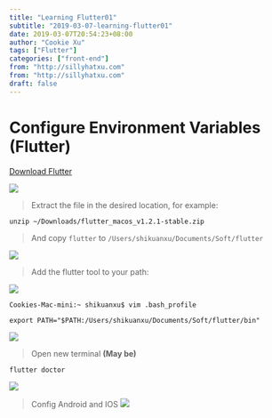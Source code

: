 ```yaml
---
title: "Learning Flutter01"
subtitle: "2019-03-07-learning-flutter01"
date: 2019-03-07T20:54:23+08:00
author: "Cookie Xu"
tags: ["Flutter"]
categories: ["front-end"]
from: "http://sillyhatxu.com"
from: "http://sillyhatxu.com"
draft: false
---
```


# Configure Environment Variables (Flutter)

[Download Flutter](https://flutter.dev/docs/get-started/install/macos)

![](https://lh3.googleusercontent.com/SQaMIWEe9ohs-kuoUO4Dr6em3RjkH1SVh2R1tvBn_ANwTiwpRq62fCSRBeMafe02fPhGm5UJ61bUxh8869oDzEy_ZkKdBTCpeethIG6mycCWmJ3KkuUK3aCR8JpkRYCV1XlDjpjKCOBZTnn2BkztJVg2GbMBzUJ40OaYx1MwceiVbAD3C2LwRBL0h8UqU8JlNt6VjWw_jBHYiW9N_RTgKJifkDrPuqQK8zMvlTyns1ETfA3aNW5UGaxyVGUjHxBxxjI0932F-zziFmzwjKtk8Z-4fVuBQpJOlVTAGUSduKOm3aBpCL0Fwny7NUEgLa9D4oo4ICP6-9UhxFKSCi2fnuij3zviKAti4yVXB15N6T_3gYzd4eLdDdB2atW034I-rK4do8cs3b6E1m64gZofrH67abC0k2ovbAuAbHg_jXoNbUQLQXdN8bgNazVktRQ3PUhJcu4-grHWJlK2Q9yYsZngeKNfLEmb2IFqD6nGQH9Y8sCKXRBjNR9KC9vTnS3AsAWKQpi8Mj-lFUfIR5xS5JWecK4SepJf1WC4IS5orkhQCxFtGFnW4pXgnHzW7L25YM3HZ4s23y0vqAsjlitTxuahxRu_e5RcaAN_fJRVKarYTK89ro8Xeh_xijUO4LNZ658qv1EWBaIPVQeCcqvPppg7SzJaF8FvGOltAoqLBr9Nri1pXdDFeLOFydFdUG4tnJwmLuz60S_rWU1A84LbK65E=w837-h768-no)

> Extract the file in the desired location, for example: 
```
unzip ~/Downloads/flutter_macos_v1.2.1-stable.zip
```
> And copy `flutter` to `/Users/shikuanxu/Documents/Soft/flutter`

![](https://lh3.googleusercontent.com/cBFxYxYgk2rpP2DcOsd4INGD4jnvOY3wVM9hcQGBAuZ_rXVKSDY6NiZLP0vvntSk4-HIwSVtEIO3JcjbSRE1yiE58J_7xa5hqysGWgT_tF7BNA6vbJXbzpMp8k2rf9ePJbNWYVfyhcSaUbCdhQy82L8iafxf-6pDROD0aNUiZk2iWvuk2t-z4rf04cxRhXpbsUtGc_3xlwBt_Nu9VVoUuUVZgiFlfGr25VGLFx5qDAlDSd0B-fCKyS8DY_OE9h_G8y6DqFH1ZykaScRJB_KM1T3iIbSjDUMKXpHAr9hqTzWf4tF7zYNJzKVOnYu1Vw4TAw6BJScZW5W11kmfHOoKZ1QI27gjKgUS1NTurSp58yprjJCJEaLmknc5Sab-PqV5QnI2foz3I2NJCpCxHRNEixmFZYd0HUs9Qm4kq2jjoEVJkdTvfFGZsT6Z7g7rxPNDCYddfBB9T0Re6f59Xa3TZ3m4o5X-hKenjTgp3_dG4kgiUcFNdHZeQLO1SFQta_YmtWM177rruFJPZ0aKnVtJw-JcfiK-OOdcizxulzXh_1a1U911ID5Qvuo3SOn388zHIEO0YdClTod0YdPZoG-_9nWx99QhM5RBXxRmVz3PTuOygKpHrBb4KPMDPN-Rz0Hd0kGti0wOM_QU81sfiUUUREWgI5nd2sMsRPiqGaoqs4hMWhqqE7L2_F2TnH4oJEG4D8475bQXCk5gtsV_hk1UPgfl=w1256-h104-no)

> Add the flutter tool to your path:

![](https://lh3.googleusercontent.com/DqRHmuI2_qAKwHrpPn6iya6BI1ucagZrec5L0WKd2UBm3G8QRmFP18JcLDOJ8hi6qC09qHb44OeVQZPfTrUfg6VQWoewTJG0X8mGK9Wbtp5JQqZEPESQlEP1XeKLxzuK970Qj3fOCOgLpNgn1xOR-0TGE2BVJTlmMrw3ZFOqDQoMOjzPk5gwO_ekAcEzjKXE09qZr3qbS_a_1CEwa5InpYCnzbZrouN1329EYz2KDL7wykKWFsT4WBH4Kjm99U39peIwc_7BtylJplBX7KQu5j5HnOZKuax_UUuHB6P7HQzyIQn79K5eNxakAtVlzh3PrjyFSS9EujXAWVuhZL4rmKl3CJbuBSZoeKXB3iL3QctLiW306eiPGEIWi1YdpNEhCfr0l7Fj85Nok7XSJUSm-Ncp0zMGVCAlkNWYd7snfb2yQaaM63eNy-OUS6KQDxu7p90w3MPq8RcYuVMKWpAqIsQSk1ZMuHKBLinhnmjG3x3-3-bhkJtBHx2niAN7-oyRsdjL3X2ll9lAPy8d8njvmvvZKX2Snf2KZeW8TeuWjST58yEk_I1u5D8JqgWLMSYKYV4pUZY1-sSNRZ-IzClO0R3I2CXzeHKnGsVlsfIsOo9nglTxpv0AIeUgnLFEjnl0ljzHxd1xqggy1JFfMjotKw4-evvVdeCO0UqiENYd4Ckro3fQn9Wnwx5mDBz2EtnGMCiSNfigjZantVMDqV8IhElF=w908-h169-no)
```
Cookies-Mac-mini:~ shikuanxu$ vim .bash_profile

export PATH="$PATH:/Users/shikuanxu/Documents/Soft/flutter/bin"

```
![](https://lh3.googleusercontent.com/B6FEhzYMSGzfogFEVOxZHHUSMH9C3kIZjkTZAnuuFCk-x8tWimp8yt6fjIf3Q-95G1jd0TBNdlVx-OslJ338wgmFYu6QDiv_uT6nS-nryhyaBQoBfpkEJFE0Tc7JHXavjwm4pcwUYyWASWx20YI3pLaqx2f9Ob2p836y1GyeTvQ0pV39eLGPsjYAKCr9bgRSiNi17PnsIJGcfaW7J7qAbEsd4yAQWF2D6C0peLQs0Qbqjqh6-VmgWuAODWwOmeKiElD2WYqIdeh9JCQkE0Fg6TvRXmF4Lh21q7rF-_PO5xxC5CKQLWmyb9MVBGCtRv6bL7xhuUzTYXcEZqSmcL0hJKwIQEbt8Vv7EmU-mT42MUKaTEWnxfFCBMXkTpQQ-8wC1HXgFUBp2PWNhCPgoLRJZ8fk0kOPJXVqOSFOmsMYNugS3WnrBIiEhqKeBNuDbML0HTyyPRQDkpuX3UjDLIDN7GcUcMqwfELLG7XsLY7aBqG-HWhxvvjNd7ngkWj4Q5u5YlExq0e8wNAXiiRn69txxOZU60Id_d0gw8QKJru_mrx_ag1ENnq7crkrJK83evKG9pJvMpGbz0xgiTpcHLxOtYnofEPMSVn6Ugo0x3c3hIxilQfvzIyjWSuSqOwfogYODGUEpn0dTKiPQWy4FiejJD3-slEmlyiXWWepRM4eO-gthGj0lLWY-KcY5Omgfi8d4i_IaPs5RDtM1v-NKSum9TEu=w489-h178-no)

> Open new terminal **(May be)**
```
flutter doctor
```

![](http://image.xushikuan.com/images/3308014985/906799682/468396612/6bf34ce7-6c78-41cd-8d4e-4072abad6ada.png?Expires=1552230046&OSSAccessKeyId=TMP.AQHtV-CZ3BLZpIGu-0eq_oL4EIqZ46h2fjsERdpO7HLeQ_JAyqxsBqNSMtErMC4CFQC7WQ2Lgh_5x6FtwPjEG4yBsXs7WgIVAOx26MPdog_2rf723TTV5Hw_l-vM&Signature=Tfze%2FPuQA1x4gNtWOCIOX%2FVIzmk%3D)

> Config Android and IOS
![](https://lh3.googleusercontent.com/3rnnqa7xEg_51Xg6hP-kOi1rui7ly0TnrAS2T1I1cdrEsU869o9QzJHqZE6QxFOa_bhbAKbx2xeBpJANV5CX3sW8Hue3DV5obAAwPJwTJtNqh0pasOmaaWbGaSffzAUucJlBvMTDIuE5jxTWcpiTDPY9lJN1uFfVM39VlKjMBDOpiQ43qEYylOKyqCWesoklyh5dB002sGlge10FVnlnCuy13iV_spUQ8OBeC3zWfCkwF1wWTPz7nO8-eOGVnXaPPUSlEDOS9SoDZhGZvhj8k_ueclKQpP1XbL2cTKHpyLkuYO8-bSoWM_KWfos6dcemJRe3pxbpMyXpzbAViuaP_ASrwgtWgN--u99QaI9oxWbjr9fvw9CEj4jHGIgFnTunaBT_zuKyOO68CtIAS6a-qG2ZgWEKvJ30gXN_aprzzSavkldqHZMBthajOIkXUqqaaLDIryGxdJbdlAQvtA5b0WmxkQf7S3i6iGfmqAMizwhGmQz6xMd_2_f6XW8ihe0RLYOFKB9sMTLzmRa8V5jsYGFPM_wIG-vUuUAsHpNbzKv40Fqh_QaFW0nIFchr20BNBiMuGT-8h-7xeap9LUpGYlJMSY0s2NeNEiwd8OxFWabL3iY0i9xAA63_tennDBG2U7TcIpD1q2SDeRwx0iRb4L4TmUkmqoTZgSpCakkCx-NgeG-Jr8sj2VzMC49UXwjqC8cKsaYAO22KgGB0WIZUiXlU=w572-h195-no)

